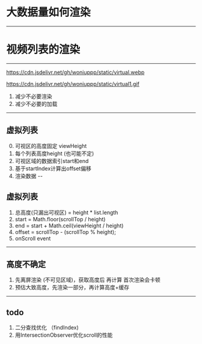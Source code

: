 # 大数据量如何渲染

---

# 视频列表的渲染

---

https://cdn.jsdelivr.net/gh/woniuppp/static/virtual.webp

https://cdn.jsdelivr.net/gh/woniuppp/static/virtual1.gif

1. 减少不必要渲染
2. 减少不必要的加载


---

## 虚拟列表

0. 可视区的高度固定 viewHeight
1. 每个列表高度height (也可能不定)
2. 可视区域的数据索引start和end
3. 基于startIndex计算出offset偏移
4. 渲染数据
--

## 虚拟列表

1. 总高度(只漏出可视区) = height * list.length
2. start = Math.floor(scrollTop / height)
3. end = start + Math.ceil(viewHeight / height)
4. offset =  scrollTop - (scrollTop % height);
5. onScroll event

---

## 高度不确定
1. 先离屏渲染 (不可见区域)，获取高度后 再计算 首次渲染会卡顿
2. 预估大致高度，先渲染一部分，再计算高度+缓存



---
## todo
1. 二分查找优化 （findIndex)
2. 用IntersectionObserver优化scroll的性能